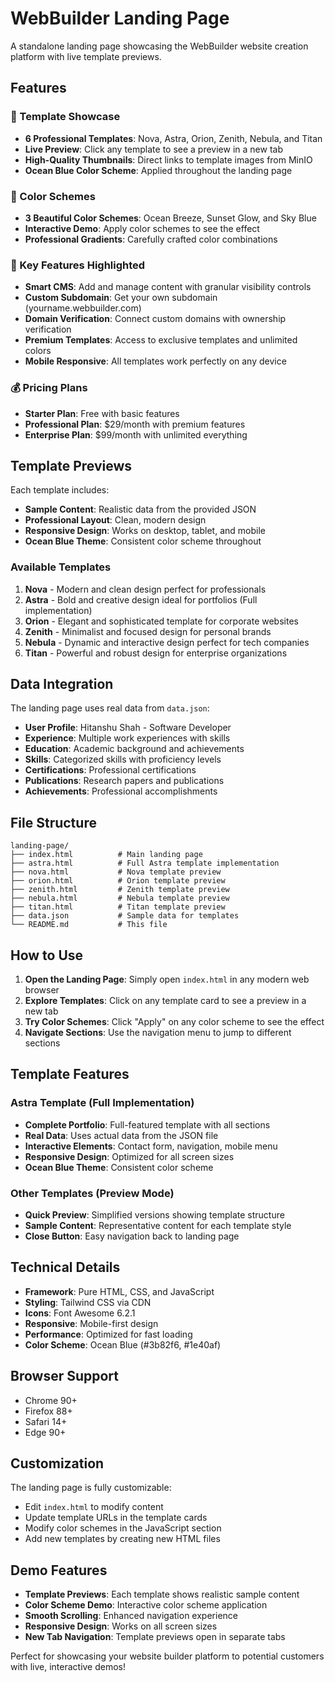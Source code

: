 # WebBuilder Landing Page

A standalone landing page showcasing the WebBuilder website creation platform with live template previews.

## Features

### 🎨 Template Showcase
- **6 Professional Templates**: Nova, Astra, Orion, Zenith, Nebula, and Titan
- **Live Preview**: Click any template to see a preview in a new tab
- **High-Quality Thumbnails**: Direct links to template images from MinIO
- **Ocean Blue Color Scheme**: Applied throughout the landing page

### 🌈 Color Schemes
- **3 Beautiful Color Schemes**: Ocean Breeze, Sunset Glow, and Sky Blue
- **Interactive Demo**: Apply color schemes to see the effect
- **Professional Gradients**: Carefully crafted color combinations

### 🚀 Key Features Highlighted
- **Smart CMS**: Add and manage content with granular visibility controls
- **Custom Subdomain**: Get your own subdomain (yourname.webbuilder.com)
- **Domain Verification**: Connect custom domains with ownership verification
- **Premium Templates**: Access to exclusive templates and unlimited colors
- **Mobile Responsive**: All templates work perfectly on any device

### 💰 Pricing Plans
- **Starter Plan**: Free with basic features
- **Professional Plan**: $29/month with premium features
- **Enterprise Plan**: $99/month with unlimited everything

## Template Previews

Each template includes:
- **Sample Content**: Realistic data from the provided JSON
- **Professional Layout**: Clean, modern design
- **Responsive Design**: Works on desktop, tablet, and mobile
- **Ocean Blue Theme**: Consistent color scheme throughout

### Available Templates

1. **Nova** - Modern and clean design perfect for professionals
2. **Astra** - Bold and creative design ideal for portfolios (Full implementation)
3. **Orion** - Elegant and sophisticated template for corporate websites
4. **Zenith** - Minimalist and focused design for personal brands
5. **Nebula** - Dynamic and interactive design perfect for tech companies
6. **Titan** - Powerful and robust design for enterprise organizations

## Data Integration

The landing page uses real data from `data.json`:
- **User Profile**: Hitanshu Shah - Software Developer
- **Experience**: Multiple work experiences with skills
- **Education**: Academic background and achievements
- **Skills**: Categorized skills with proficiency levels
- **Certifications**: Professional certifications
- **Publications**: Research papers and publications
- **Achievements**: Professional accomplishments

## File Structure

```
landing-page/
├── index.html          # Main landing page
├── astra.html          # Full Astra template implementation
├── nova.html           # Nova template preview
├── orion.html          # Orion template preview
├── zenith.html         # Zenith template preview
├── nebula.html         # Nebula template preview
├── titan.html          # Titan template preview
├── data.json           # Sample data for templates
└── README.md           # This file
```

## How to Use

1. **Open the Landing Page**: Simply open `index.html` in any modern web browser
2. **Explore Templates**: Click on any template card to see a preview in a new tab
3. **Try Color Schemes**: Click "Apply" on any color scheme to see the effect
4. **Navigate Sections**: Use the navigation menu to jump to different sections

## Template Features

### Astra Template (Full Implementation)
- **Complete Portfolio**: Full-featured template with all sections
- **Real Data**: Uses actual data from the JSON file
- **Interactive Elements**: Contact form, navigation, mobile menu
- **Responsive Design**: Optimized for all screen sizes
- **Ocean Blue Theme**: Consistent color scheme

### Other Templates (Preview Mode)
- **Quick Preview**: Simplified versions showing template structure
- **Sample Content**: Representative content for each template style
- **Close Button**: Easy navigation back to landing page

## Technical Details

- **Framework**: Pure HTML, CSS, and JavaScript
- **Styling**: Tailwind CSS via CDN
- **Icons**: Font Awesome 6.2.1
- **Responsive**: Mobile-first design
- **Performance**: Optimized for fast loading
- **Color Scheme**: Ocean Blue (#3b82f6, #1e40af)

## Browser Support

- Chrome 90+
- Firefox 88+
- Safari 14+
- Edge 90+

## Customization

The landing page is fully customizable:
- Edit `index.html` to modify content
- Update template URLs in the template cards
- Modify color schemes in the JavaScript section
- Add new templates by creating new HTML files

## Demo Features

- **Template Previews**: Each template shows realistic sample content
- **Color Scheme Demo**: Interactive color scheme application
- **Smooth Scrolling**: Enhanced navigation experience
- **Responsive Design**: Works on all screen sizes
- **New Tab Navigation**: Template previews open in separate tabs

Perfect for showcasing your website builder platform to potential customers with live, interactive demos!